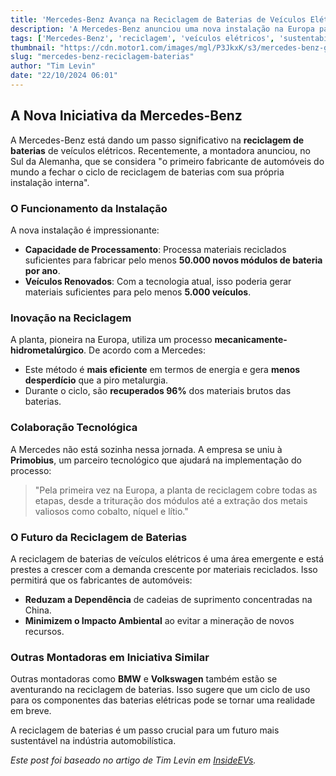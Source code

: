 ```yaml
---
title: 'Mercedes-Benz Avança na Reciclagem de Baterias de Veículos Elétricos'
description: 'A Mercedes-Benz anunciou uma nova instalação na Europa para reciclagem de baterias, promovendo a sustentabilidade no setor automobilístico.'
tags: ['Mercedes-Benz', 'reciclagem', 'veículos elétricos', 'sustentabilidade', 'baterias']
thumbnail: "https://cdn.motor1.com/images/mgl/P3JkxK/s3/mercedes-benz-german-battery-recycling-plant.jpg"
slug: "mercedes-benz-reciclagem-baterias"
author: "Tim Levin"
date: "22/10/2024 06:01"
---
```


## A Nova Iniciativa da Mercedes-Benz

A Mercedes-Benz está dando um passo significativo na **reciclagem de baterias** de veículos elétricos. Recentemente, a montadora anunciou, no Sul da Alemanha, que se considera "o primeiro fabricante de automóveis do mundo a fechar o ciclo de reciclagem de baterias com sua própria instalação interna".

### O Funcionamento da Instalação

A nova instalação é impressionante:
- **Capacidade de Processamento**: Processa materiais reciclados suficientes para fabricar pelo menos **50.000 novos módulos de bateria por ano**.
- **Veículos Renovados**: Com a tecnologia atual, isso poderia gerar materiais suficientes para pelo menos **5.000 veículos**.

### Inovação na Reciclagem

A planta, pioneira na Europa, utiliza um processo **mecanicamente-hidrometalúrgico**. De acordo com a Mercedes:
- Este método é **mais eficiente** em termos de energia e gera **menos desperdício** que a piro metalurgia.
- Durante o ciclo, são **recuperados 96%** dos materiais brutos das baterias.

### Colaboração Tecnológica

A Mercedes não está sozinha nessa jornada. A empresa se uniu à **Primobius**, um parceiro tecnológico que ajudará na implementação do processo:
> "Pela primeira vez na Europa, a planta de reciclagem cobre todas as etapas, desde a trituração dos módulos até a extração dos metais valiosos como cobalto, níquel e lítio." 

### O Futuro da Reciclagem de Baterias

A reciclagem de baterias de veículos elétricos é uma área emergente e está prestes a crescer com a demanda crescente por materiais reciclados. Isso permitirá que os fabricantes de automóveis:
- **Reduzam a Dependência** de cadeias de suprimento concentradas na China.
- **Minimizem o Impacto Ambiental** ao evitar a mineração de novos recursos.

### Outras Montadoras em Iniciativa Similar

Outras montadoras como **BMW** e **Volkswagen** também estão se aventurando na reciclagem de baterias. Isso sugere que um ciclo de uso para os componentes das baterias elétricas pode se tornar uma realidade em breve.

A reciclagem de baterias é um passo crucial para um futuro mais sustentável na indústria automobilística.  

*Este post foi baseado no artigo de Tim Levin em [InsideEVs](https://insideevs.com/news/738210/mercedes-ev-battery-recycling-plant/).*